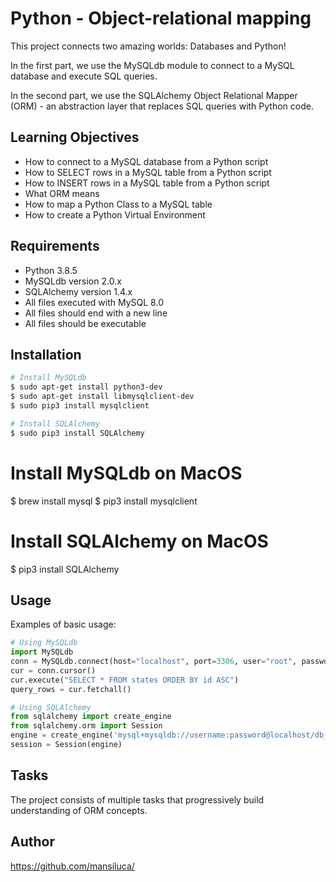 # Python - Object-relational mapping

This project connects two amazing worlds: Databases and Python!

In the first part, we use the MySQLdb module to connect to a MySQL database and execute SQL queries.

In the second part, we use the SQLAlchemy Object Relational Mapper (ORM) - an abstraction layer that replaces SQL queries with Python code.

## Learning Objectives

* How to connect to a MySQL database from a Python script
* How to SELECT rows in a MySQL table from a Python script
* How to INSERT rows in a MySQL table from a Python script
* What ORM means
* How to map a Python Class to a MySQL table
* How to create a Python Virtual Environment

## Requirements

* Python 3.8.5
* MySQLdb version 2.0.x
* SQLAlchemy version 1.4.x
* All files executed with MySQL 8.0
* All files should end with a new line
* All files should be executable

## Installation

```bash
# Install MySQLdb
$ sudo apt-get install python3-dev
$ sudo apt-get install libmysqlclient-dev
$ sudo pip3 install mysqlclient

# Install SQLAlchemy
$ sudo pip3 install SQLAlchemy
```

# Install MySQLdb on MacOS
$ brew install mysql
$ pip3 install mysqlclient

# Install SQLAlchemy on MacOS
$ pip3 install SQLAlchemy

## Usage

Examples of basic usage:

```python
# Using MySQLdb
import MySQLdb
conn = MySQLdb.connect(host="localhost", port=3306, user="root", passwd="root", db="my_db")
cur = conn.cursor()
cur.execute("SELECT * FROM states ORDER BY id ASC")
query_rows = cur.fetchall()

# Using SQLAlchemy
from sqlalchemy import create_engine
from sqlalchemy.orm import Session
engine = create_engine('mysql+mysqldb://username:password@localhost/db_name')
session = Session(engine)
```

## Tasks

The project consists of multiple tasks that progressively build understanding of ORM concepts.

## Author
https://github.com/mansiluca/